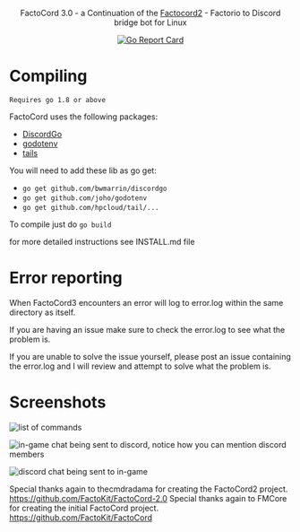 <p align="center">FactoCord 3.0 - a Continuation of the <a href="https://github.com/thecmdradama/FactoCord-2.0">Factocord2</a> - Factorio to Discord bridge bot for Linux</p>
<p align="center">
<a href="https://goreportcard.com/report/github.com/thecmdradama/FactoCord-2.0"><img src="https://goreportcard.com/badge/github.com/thecmdradama/FactoCord-2.0" alt="Go Report Card"></a>
</p>

# Compiling

`Requires go 1.8 or above`

FactoCord uses the following packages:

- [DiscordGo](https://github.com/bwmarrin/discordgo)
- [godotenv](https://github.com/joho/godotenv/)
- [tails](https://github.com/hpcloud/tail)

You will need to add these lib as go get:

- `go get github.com/bwmarrin/discordgo`
- `go get github.com/joho/godotenv`
- `go get github.com/hpcloud/tail/...`

To compile just do `go build`

for more detailed instructions see INSTALL.md file

# Error reporting

When FactoCord3 encounters an error will log to error.log within the same directory as itself.

If you are having an issue make sure to check the error.log to see what the problem is.

If you are unable to solve the issue yourself, please post an issue containing the error.log and I will review and attempt to solve what the problem is.


# Screenshots

<p><img src="https://i.imgur.com/nrPMtBK.png" alt="list of commands"></p>
<p><img src="http://i.imgur.com/dztOTrk.png" alt="in-game chat being sent to discord, notice how you can mention discord members"></p>
<p><img src="http://i.imgur.com/Npl0vBb.png" alt="discord chat being sent to in-game"></p>


Special thanks again to thecmdradama for creating the FactoCord2 project. https://github.com/FactoKit/FactoCord-2.0
Special thanks again to FMCore for creating the initial FactoCord project. https://github.com/FactoKit/FactoCord
